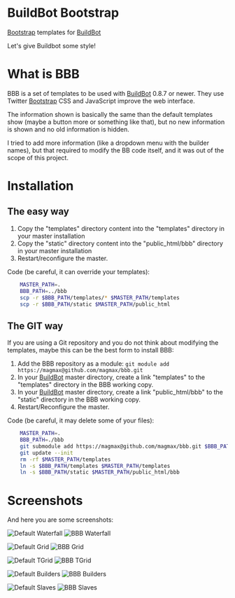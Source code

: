 # BuildBot Bootstrap

[Bootstrap] templates for [BuildBot]

Let's give Buildbot some style!

# What is BBB

BBB is a set of templates to be used with [BuildBot] 0.8.7 or newer. They use Twitter [Bootstrap] CSS and JavaScript improve the web interface.

The information shown is basically the same than the default templates show (maybe a button more or something like that), but no new information is shown and no old information is hidden.

I tried to add more information (like a dropdown menu with the builder names), but that required to modify the BB code itself, and it was out of the scope of this project.

# Installation

## The easy way

1. Copy the "templates" directory content into the "templates" directory in your master installation
1. Copy the "static" directory content into the "public_html/bbb" directory in your master installation
1. Restart/reconfigure the master.

Code (be careful, it can override your templates):

```bash
    MASTER_PATH=.
    BBB_PATH=../bbb
    scp -r $BBB_PATH/templates/* $MASTER_PATH/templates
    scp -r $BBB_PATH/static $MASTER_PATH/public_html
```

## The GIT way

If you are using a Git repository and you do not think about modifying the templates, maybe this can be the best form to install BBB:

1. Add the BBB repository as a module: `git module add https://magmax@github.com/magmax/bbb.git`
1. In your [BuildBot] master directory, create a link "templates" to the "templates" directory in the BBB working copy.
1. In your [BuildBot] master directory, create a link "public_html/bbb" to the "static" directory in the BBB working copy.
1. Restart/Reconfigure the master.

Code (be careful, it may delete some of your files):

```bash
    MASTER_PATH=.
    BBB_PATH=./bbb
    git submodule add https://magmax@github.com/magmax/bbb.git $BBB_PATH
    git update --init
    rm -rf $MASTER_PATH/templates
    ln -s $BBB_PATH/templates $MASTER_PATH/templates
    ln -s $BBB_PATH/static $MASTER_PATH/public_html/bbb
```

# Screenshots

And here you are some screenshots:

![Default Waterfall][Default Waterfall mini] ![BBB Waterfall][BBB Waterfall mini]

![Default Grid][Default Grid mini] ![BBB Grid][BBB Grid mini]

![Default TGrid][Default TGrid mini] ![BBB TGrid][BBB Tgrid mini]

![Default Builders][Default Builders mini] ![BBB Builders][BBB Builders mini]

![Default Slaves][Default Slaves mini] ![BBB Slaves][BBB Slaves mini]


[Default Waterfall mini]: http://magmax.org/images/bbb/default_waterfall_mini.png
[Default Grid mini]:      http://magmax.org/images/bbb/default_grid_mini.png
[Default TGrid mini]:     http://magmax.org/images/bbb/default_tgrid_mini.png
[Default Builders mini]:  http://magmax.org/images/bbb/default_builders_mini.png
[Default Slaves mini]:    http://magmax.org/images/bbb/default_slaves_mini.png
[Default Waterfall]:      http://magmax.org/images/bbb/default_waterfall.png
[Default Grid]:           http://magmax.org/images/bbb/default_grid.png
[Default TGrid]:          http://magmax.org/images/bbb/default_tgrid.png
[Default Builders]:       http://magmax.org/images/bbb/default_builders.png
[Default Slaves]:         http://magmax.org/images/bbb/default_slaves.png
[BBB Waterfall mini]:     http://magmax.org/images/bbb/bbb_waterfall_mini.png
[BBB Grid mini]:          http://magmax.org/images/bbb/bbb_grid_mini.png
[BBB TGrid mini]:         http://magmax.org/images/bbb/bbb_tgrid_mini.png
[BBB Builders mini]:      http://magmax.org/images/bbb/bbb_builders_mini.png
[BBB Slaves mini]:        http://magmax.org/images/bbb/bbb_slaves_mini.png
[BBB Waterfall]:          http://magmax.org/images/bbb/bbb_waterfall.png
[BBB Grid]:               http://magmax.org/images/bbb/bbb_grid.png
[BBB TGrid]:              http://magmax.org/images/bbb/bbb_tgrid.png
[BBB Builders]:           http://magmax.org/images/bbb/bbb_builders.png
[BBB Slaves]:             http://magmax.org/images/bbb/bbb_slaves.png

[BuildBot]:     http://buildbot.net/ "BuildBot page"
[Bootstrap]:    http://twitter.github.io/bootstrap/ "Twitter Bootstrap site"

